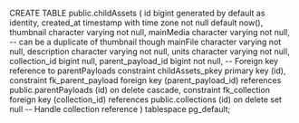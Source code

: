 CREATE TABLE public.childAssets (
    id bigint generated by default as identity,
    created_at timestamp with time zone not null default now(),
    thumbnail character varying not null,
    mainMedia character varying not null, -- can be a duplicate of thumbnail though 
    mainFile character varying not null,
    description character varying not null,
    units character varying not null,
    collection_id bigint null,
    parent_payload_id bigint not null,  -- Foreign key reference to parentPayloads
    constraint childAssets_pkey primary key (id),
    constraint fk_parent_payload foreign key (parent_payload_id) references public.parentPayloads (id) on delete cascade,
    constraint fk_collection foreign key (collection_id) references public.collections (id) on delete set null  -- Handle collection reference
) tablespace pg_default;